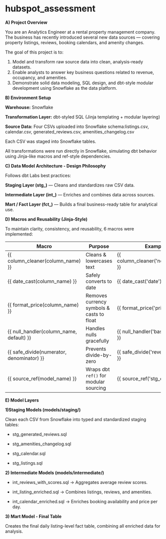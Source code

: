 # hubspot_assessment
**A) Project Overview**

You are an Analytics Engineer at a rental property management company.
The business has recently introduced several new data sources — covering property listings, reviews, booking calendars, and amenity changes.

The goal of this project is to:
1. Model and transform raw source data into clean, analysis-ready datasets.
2. Enable analysts to answer key business questions related to revenue, occupancy, and amenities.
3. Demonstrate solid data modeling, SQL design, and dbt-style modular development using Snowflake as the data platform.

**B) Environment Setup**

**Warehouse:** Snowflake

**Transformation Layer:** dbt-styled SQL (Jinja templating + modular layering)

**Source Data:** Four CSVs uploaded into Snowflake schema:listings.csv, calendar.csv, generated_reviews.csv, amenities_changelog.csv

Each CSV was staged into Snowflake tables.

All transformations were run directly in Snowflake, simulating dbt behavior using Jinja-like macros and ref-style dependencies.

**C) Data Model Architecture - Design Philosophy**

Follows dbt Labs best practices:

**Staging Layer (stg_)** — Cleans and standardizes raw CSV data.


**Intermediate Layer (int_)** — Enriches and combines data across sources.


**Mart / Fact Layer (fct_)** — Builds a final business-ready table for analytical use.


**D) Macros and Reusability (Jinja-Style)**

To maintain clarity, consistency, and reusability, 6 macros were implemented:

| Macro                                     | Purpose                                   | Example                              |
| ----------------------------------------- | ----------------------------------------- | -------------------------------------|
| {{ column_cleaner(column_name) }}         | Cleans & lowercases text                  | {{ column_cleaner('neighborhood') }} |
| {{ date_cast(column_name) }}              | Safely converts to date                   | {{ date_cast('date') }}              |
| {{ format_price(column_name) }}           | Removes currency symbols & casts to float | {{ format_price('price') }}          |
| {{ null_handler(column_name, default) }}  | Handles nulls gracefully                  | {{ null_handler('base_price', 0) }}  |
| {{ safe_divide(numerator, denominator) }} | Prevents divide-by-zero                   | {{ safe_divide('revenue', 'days') }} |
| {{ source_ref(model_name) }}              | Wraps dbt `ref()` for modular sourcing    | {{ source_ref('stg_calendar') }}     |


**E) Model Layers**

**1)Staging Models (models/staging/)**

Clean each CSV from Snowflake into typed and standardized staging tables:
- stg_generated_reviews.sql
  
- stg_amenities_changelog.sql
  
- stg_calendar.sql
  
- stg_listings.sql

**2) Intermediate Models (models/intermediate/)**

- int_reviews_with_scores.sql → Aggregates average review scores.

- int_listing_enriched.sql → Combines listings, reviews, and amenities.

- int_calendar_enriched.sql → Enriches booking availability and price per day.


**3) Mart Model - Final Table**

Creates the final daily listing-level fact table, combining all enriched data for analysis.

